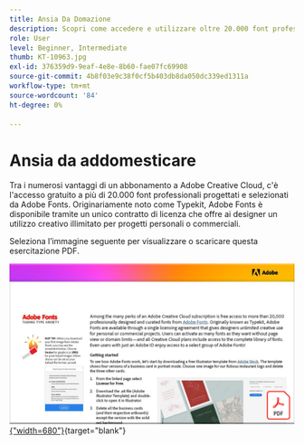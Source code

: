 ```yaml
---
title: Ansia Da Domazione
description: Scopri come accedere e utilizzare oltre 20.000 font professionali in Creative Cloud
role: User
level: Beginner, Intermediate
thumb: KT-10963.jpg
exl-id: 376359d9-9eaf-4e8e-8b60-fae07fc69908
source-git-commit: 4b8f03e9c38f0cf5b403db8da050dc339ed1311a
workflow-type: tm+mt
source-wordcount: '84'
ht-degree: 0%

---
```


# Ansia da addomesticare

Tra i numerosi vantaggi di un abbonamento a Adobe Creative Cloud, c&#39;è l&#39;accesso gratuito a più di 20.000 font professionali progettati e selezionati da Adobe Fonts. Originariamente noto come Typekit, Adobe Fonts è disponibile tramite un unico contratto di licenza che offre ai designer un utilizzo creativo illimitato per progetti personali o commerciali.

Seleziona l’immagine seguente per visualizzare o scaricare questa esercitazione PDF.

[![Immagine della prima pagina dell’esercitazione](assets/TamingTypeAnxiety.png){&quot;width=680&quot;}](assets/Adobe-Fonts-Taming-Font-Anxiety.pdf){target="blank"}
